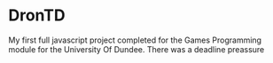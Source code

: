 # DronTD

My first full javascript project completed for the Games Programming module for the University Of Dundee. There was a deadline preassure
